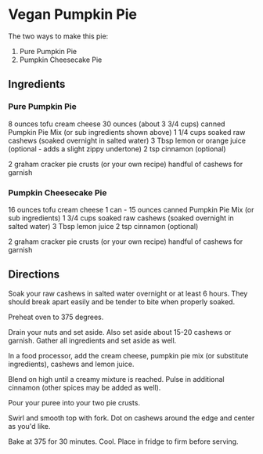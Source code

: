 # Vegan Pumpkin Pie

The two ways to make this pie:

1) Pure Pumpkin Pie
2) Pumpkin Cheesecake Pie

## Ingredients
### Pure Pumpkin Pie
8 ounces tofu cream cheese
30 ounces (about 3 3/4 cups) canned Pumpkin Pie Mix (or sub ingredients shown above)
1 1/4 cups soaked raw cashews (soaked overnight in salted water)
3 Tbsp lemon or orange juice (optional - adds a slight zippy undertone)
2 tsp cinnamon (optional)

2 graham cracker pie crusts (or your own recipe)
handful of cashews for garnish

### Pumpkin Cheesecake Pie

16 ounces tofu cream cheese
1 can - 15 ounces canned Pumpkin Pie Mix (or sub ingredients)
1 3/4 cups soaked raw cashews (soaked overnight in salted water)
3 Tbsp lemon juice
2 tsp cinnamon (optional)

2 graham cracker pie crusts (or your own recipe)
handful of cashews for garnish

## Directions
Soak your raw cashews in salted water overnight or at least 6 hours. They should break apart easily and be tender to bite when properly soaked.

Preheat oven to 375 degrees.

Drain your nuts and set aside. Also set aside about 15-20 cashews or garnish. Gather all ingredients and set aside as well.

In a food processor, add the cream cheese, pumpkin pie mix (or substitute ingredients), cashews and lemon juice.

Blend on high until a creamy mixture is reached. Pulse in additional cinnamon (other spices may be added as well).

Pour your puree into your two pie crusts. 

Swirl and smooth top with fork. Dot on cashews around the edge and center as you'd like.

Bake at 375 for 30 minutes. Cool. Place in fridge to firm before serving.

